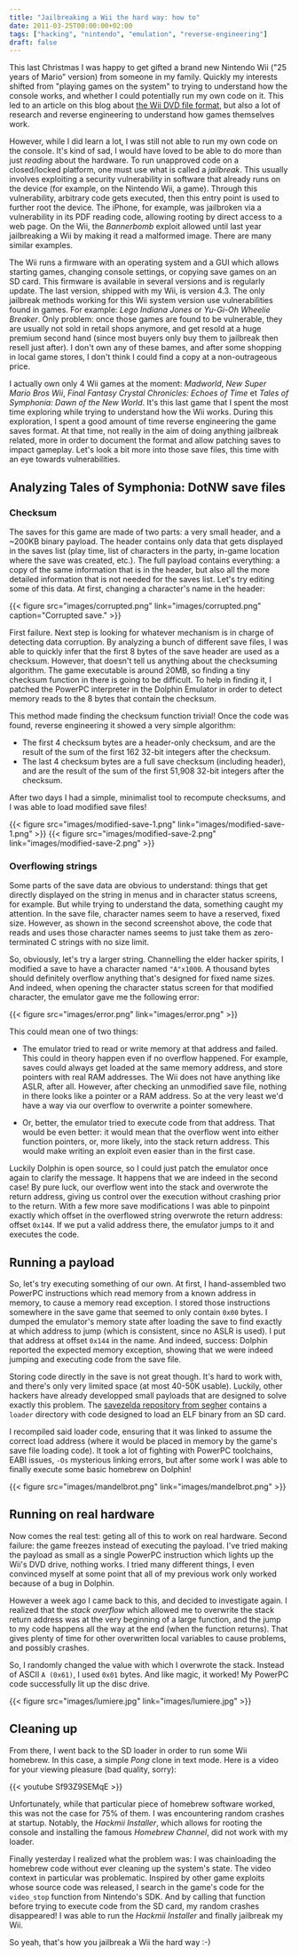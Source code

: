 ```yaml
---
title: "Jailbreaking a Wii the hard way: how to"
date: 2011-03-25T00:00:00+02:00
tags: ["hacking", "nintendo", "emulation", "reverse-engineering"]
draft: false
---
```


This last Christmas I was happy to get gifted a brand new Nintendo Wii ("25
years of Mario" version) from someone in my family. Quickly my interests
shifted from "playing games on the system" to trying to understand how the
console works, and whether I could potentially run my own code on it. This led
to an article on this blog about [the Wii DVD file format](/posts/reading-wii-discs-python/),
but also a lot of research and reverse engineering to understand how games
themselves work.

However, while I did learn a lot, I was still not able to run my own code on
the console. It's kind of sad, I would have loved to be able to do more than
just *reading* about the hardware. To run unapproved code on a closed/locked
platform, one must use what is called a *jailbreak*. This usually involves
exploiting a security vulnerability in software that already runs on the device
(for example, on the Nintendo Wii, a game). Through this vulnerability,
arbitrary code gets executed, then this entry point is used to further root the
device. The iPhone, for example, was jailbroken via a vulnerability in its PDF
reading code, allowing rooting by direct access to a web page. On the Wii, the
*Bannerbomb* exploit allowed until last year jailbreaking a Wii by making it
read a malformed image. There are many similar examples.

<!--more-->

The Wii runs a firmware with an operating system and a GUI which allows
starting games, changing console settings, or copying save games on an SD card.
This firmware is available in several versions and is regularly update. The
last version, shipped with my Wii, is version 4.3. The only jailbreak methods
working for this Wii system version use vulnerabilities found in games. For
example: *Lego Indiana Jones* or *Yu-Gi-Oh Wheelie Breaker*. Only problem: once
those games are found to be vulnerable, they are usually not sold in retail
shops anymore, and get resold at a huge premium second hand (since most buyers
only buy them to jailbreak then resell just after). I don't own any of these
bames, and after some shopping in local game stores, I don't think I could find
a copy at a non-outrageous price.

I actually own only 4 Wii games at the moment: *Madworld*, *New Super Mario
Bros Wii*, *Final Fantasy Crystal Chronicles: Echoes of Time* et *Tales of
Symphonia: Dawn of the New World*. It's this last game that I spent the most
time exploring while trying to understand how the Wii works. During this
exploration, I spent a good amount of time reverse engineering the game saves
format. At that time, not really in the aim of doing anything jailbreak
related, more in order to document the format and allow patching saves to
impact gameplay. Let's look a bit more into those save files, this time with an
eye towards vulnerabilities.

## Analyzing Tales of Symphonia: DotNW save files

### Checksum

The saves for this game are made of two parts: a very small header, and a
~200KB binary payload. The header contains only data that gets displayed in the
saves list (play time, list of characters in the party, in-game location where
the save was created, etc.). The full payload contains everything: a copy of
the same information that is in the header, but also all the more detailed
information that is not needed for the saves list. Let's try editing some of
this data. At first, changing a character's name in the header:

{{< figure src="images/corrupted.png" link="images/corrupted.png" caption="Corrupted save." >}}

First failure. Next step is looking for whatever mechanism is in charge of
detecting data corruption. By analyzing a bunch of different save files, I was
able to quickly infer that the first 8 bytes of the save header are used as a
checksum. However, that doesn't tell us anything about the checksuming
algorithm. The game executable is around 20MB, so finding a tiny checksum
function in there is going to be difficult. To help in finding it, I patched
the PowerPC interpreter in the Dolphin Emulator in order to detect memory reads
to the 8 bytes that contain the checksum.

This method made finding the checksum function trivial! Once the code was
found, reverse engineering it showed a very simple algorithm:

- The first 4 checksum bytes are a header-only checksum, and are the result of
  the sum of the first 162 32-bit integers after the checksum.
- The last 4 checksum bytes are a full save checksum (including header), and
  are the result of the sum of the first 51,908 32-bit integers after the
  checksum.

After two days I had a simple, minimalist tool to recompute checksums, and I
was able to load modified save files!

{{< figure src="images/modified-save-1.png" link="images/modified-save-1.png" >}}
{{< figure src="images/modified-save-2.png" link="images/modified-save-2.png" >}}

### Overflowing strings

Some parts of the save data are obvious to understand: things that get directly
displayed on the string in menus and in character status screens, for example.
But while trying to understand the data, something caught my attention. In the
save file, character names seem to have a reserved, fixed size. However, as
shown in the second screenshot above, the code that reads and uses those
character names seems to just take them as zero-terminated C strings with no
size limit.

So, obviously, let's try a larger string. Channelling the elder hacker spirits,
I modified a save to have a character named `"A"x1000`. A thousand bytes should
definitely overflow anything that's designed for fixed name sizes. And indeed,
when opening the character status screen for that modified character, the
emulator gave me the following error:

{{< figure src="images/error.png" link="images/error.png" >}}

This could mean one of two things:

- The emulator tried to read or write memory at that address and failed. This
  could in theory happen even if no overflow happened. For example, saves could
  always get loaded at the same memory address, and store pointers with real
  RAM addresses. The Wii does not have anything like ASLR, after all. However,
  after checking an unmodified save file, nothing in there looks like a pointer
  or a RAM address. So at the very least we'd have a way via our overflow to
  overwrite a pointer somewhere.

- Or, better, the emulator tried to execute code from that address. That would
  be even better: it would mean that the overflow went into either function
  pointers, or, more likely, into the stack return address. This would make
  writing an exploit even easier than in the first case.

Luckily Dolphin is open source, so I could just patch the emulator once again
to clarify the message. It happens that we are indeed in the second case! By
pure luck, our overflow went into the stack and overwrote the return address,
giving us control over the execution without crashing prior to the return. With
a few more save modifications I was able to pinpoint exactly which offset in
the overflowed string overwrote the return address: offset `0x144`. If we put a
valid address there, the emulator jumps to it and executes the code.

## Running a payload

So, let's try executing something of our own. At first, I hand-assembled two
PowerPC instructions which read memory from a known address in memory, to cause
a memory read exception. I stored those instructions somewhere in the save game
that seemed to only contain `0x00` bytes. I dumped the emulator's memory state
after loading the save to find exactly at which address to jump (which is
consistent, since no ASLR is used). I put that address at offset `0x144` in the
name. And indeed, success: Dolphin reported the expected memory exception,
showing that we were indeed jumping and executing code from the save file.

Storing code directly in the save is not great though. It's hard to work with,
and there's only very limited space (at most 40-50K usable). Luckily, other
hackers have already developped small payloads that are designed to solve
exactly this problem. The [savezelda repository from segher](https://github.com/lewurm/savezelda)
contains a `loader` directory with code designed to load an ELF binary from an
SD card.

I recompiled said loader code, ensuring that it was linked to assume the
correct load address (where it would be placed in memory by the game's save
file loading code). It took a lot of fighting with PowerPC toolchains, EABI
issues, `-Os` mysterious linking errors, but after some work I was able to
finally execute some basic homebrew on Dolphin!

{{< figure src="images/mandelbrot.png" link="images/mandelbrot.png" >}}

## Running on real hardware

Now comes the real test: geting all of this to work on real hardware. Second
failure: the game freezes instead of executing the payload. I've tried making
the payload as small as a single PowerPC instruction which lights up the Wii's
DVD drive, nothing works. I tried many different things, I even convinced
myself at some point that all of my previous work only worked because of a bug
in Dolphin.

However a week ago I came back to this, and decided to investigate again. I
realized that the *stack overflow* which allowed me to overwrite the stack
return address was at the very beginning of a large function, and the jump to
my code happens all the way at the end (when the function returns). That gives
plenty of time for other overwritten local variables to cause problems, and
possibly crashes.

So, I randomly changed the value with which I overwrote the stack. Instead of
ASCII `A (0x61)`, I used `0x01` bytes. And like magic, it worked! My PowerPC
code successfully lit up the disc drive.

{{< figure src="images/lumiere.jpg" link="images/lumiere.jpg" >}}

## Cleaning up

From there, I went back to the SD loader in order to run some Wii homebrew. In
this case, a simple *Pong* clone in text mode. Here is a video for your viewing
pleasure (bad quality, sorry):

{{< youtube Sf93Z9SEMqE >}}

Unfortunately, while that particular piece of homebrew software worked, this
was not the case for 75% of them. I was encountering random crashes at
startup. Notably, the *Hackmii Installer*, which allows for rooting the console
and installing the famous *Homebrew Channel*, did not work with my loader.

Finally yesterday I realized what the problem was: I was chainloading the
homebrew code without ever cleaning up the system's state. The video context in
particular was problematic. Inspired by other game exploits whose source code
was released, I search in the game's code for the `video_stop` function from
Nintendo's SDK. And by calling that function before trying to execute code from
the SD card, my random crashes disappeared! I was able to run the *Hackmii
Installer* and finally jailbreak my Wii.

So yeah, that's how you jailbreak a Wii the hard way :-)
